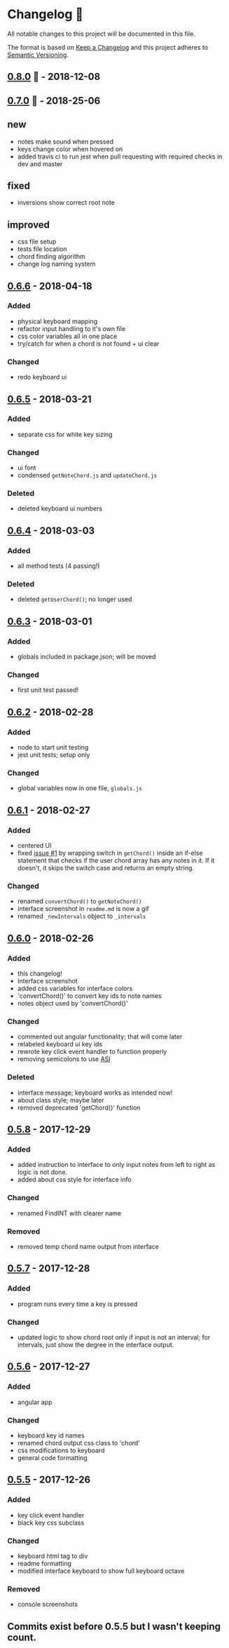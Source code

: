 # Changelog 📜
All notable changes to this project will be documented in this file.

The format is based on [Keep a Changelog](http://keepachangelog.com/)
and this project adheres to [Semantic Versioning](http://semver.org/).

## [0.8.0] 🍉 - 2018-12-08

## [0.7.0] 🍍 - 2018-25-06
## new
- notes make sound when pressed
- keys change color when hovered on
- added travis ci to run jest when pull requesting with required checks in dev and master

## fixed
- inversions show correct root note

## improved
- css file setup
- tests file location
- chord finding algorithm
- change log naming system

## [0.6.6] - 2018-04-18
### Added
- physical keyboard mapping
- refactor input handling to it's own file
- css color variables all in one place
- try/catch for when a chord is not found + ui clear
### Changed
- redo keyboard ui

## [0.6.5] - 2018-03-21
### Added
- separate css for white key sizing
### Changed
- ui font
- condensed `getNoteChord.js` and `updateChord.js`
### Deleted
- deleted keyboard ui numbers


## [0.6.4] - 2018-03-03
### Added
- all method tests (4 passing!)
### Deleted
- deleted `getUserChord()`; no longer used


## [0.6.3] - 2018-03-01
### Added
- globals included in package.json; will be moved
### Changed
- first unit test passed!


## [0.6.2] - 2018-02-28
### Added
- node to start unit testing
- jest unit tests; setup only
### Changed
- global variables now in one file, `globals.js`


## [0.6.1] - 2018-02-27
### Added
- centered UI
- fixed [issue #1](https://github.com/ManuelVargas1251/Chord-Finder/issues/1) by wrapping switch in `getChord()` inside an if-else statement that checks if the user chord array has any notes in it. If it doesn't, it skips the switch case and returns an empty string.
### Changed
- renamed `convertChord()` to `getNoteChord()`
- interface screenshot in `readme.md` is now a gif
- renamed `_newIntervals` object to `_intervals`


## [0.6.0] - 2018-02-26
### Added
- this changelog!
- interface screenshot
- added css variables for interface colors
- 'convertChord()' to convert key ids to note names
- notes object used by 'convertChord()'
### Changed
- commented out angular functionality; that will come later
- relabeled keyboard ui key ids
- rewrote key click event handler to function properly
- removing semicolons to use [ASI](https://en.wikibooks.org/wiki/JavaScript/Automatic_semicolon_insertion)
### Deleted
- interface message; keyboard works as intended now!
- about class style; maybe later
- removed deprecated 'getChord()' function


## [0.5.8] - 2017-12-29
### Added
- added instruction to interface to only input notes from left to right as logic is not done.
- added about css style for interface info
### Changed
- renamed FindINT with clearer name
### Removed
- removed temp chord name output from interface


## [0.5.7] - 2017-12-28
### Added
- program runs every time a key is pressed
### Changed
- updated logic to show chord root only if input is not an interval; for intervals, just show the degree in the interface output.


## [0.5.6] - 2017-12-27
### Added
- angular app
### Changed
- keyboard key id names
- renamed chord output css class to 'chord'
- css modifications to keyboard
- general code formatting


## [0.5.5] - 2017-12-26
### Added
- key click event handler
- black key css subclass
### Changed
- keyboard html tag to div
- readme formatting
- modified interface keyboard to show full keyboard octave
### Removed
- console screenshots


## Commits exist before 0.5.5 but I wasn't keeping count.

[0.8.0]: #
[0.7.0]: #
[0.6.7]: https://github.com/ManuelVargas1251/Chord-Finder/commit/c0a43cc386802942ad3348cd603830a154b2cf36
[0.6.6]: https://github.com/ManuelVargas1251/Chord-Finder/commit/2aee0a47cf887c99843350d7ac40b4b371c14bed
[0.6.5]: https://github.com/ManuelVargas1251/Chord-Finder/commit/c4b513b5d88f16a59bf6510851c2be014d33a533
[0.6.4]: https://github.com/ManuelVargas1251/Chord-Finder/commit/656dc07b98d596fb1f9e3a93e5081324f08fc9ef
[0.6.3]: https://github.com/ManuelVargas1251/Chord-Finder/commit/21e4a01ccd3bb22fd34d4a1f3c75feaec14a85e9
[0.6.2]: https://github.com/ManuelVargas1251/Chord-Finder/commit/2f8c4e6d8ec4f742b2bbecb3e5e6a8d942176007
[0.6.1]: https://github.com/ManuelVargas1251/Chord-Finder/commit/906623097acc93b6fbc25a8707e853c910881549
[0.6.0]: https://github.com/ManuelVargas1251/Chord-Finder/commit/e8f06dd58904f322473074d79b822ed78e02321e
[0.5.8]: https://github.com/ManuelVargas1251/Chord-Finder/commit/f2223a7a1cff9acb21104438920574e23c90bc08
[0.5.7]: https://github.com/ManuelVargas1251/Chord-Finder/commit/75b11393e3e68f078db3aa085ba6232e213cb49b
[0.5.6]: https://github.com/ManuelVargas1251/Chord-Finder/commit/48a092a2aadb57f417f87367fd186d6c64fb7fc4
[0.5.5]: https://github.com/ManuelVargas1251/Chord-Finder/commit/14326d629f5ac41210af279a91e9a5950e6422ae